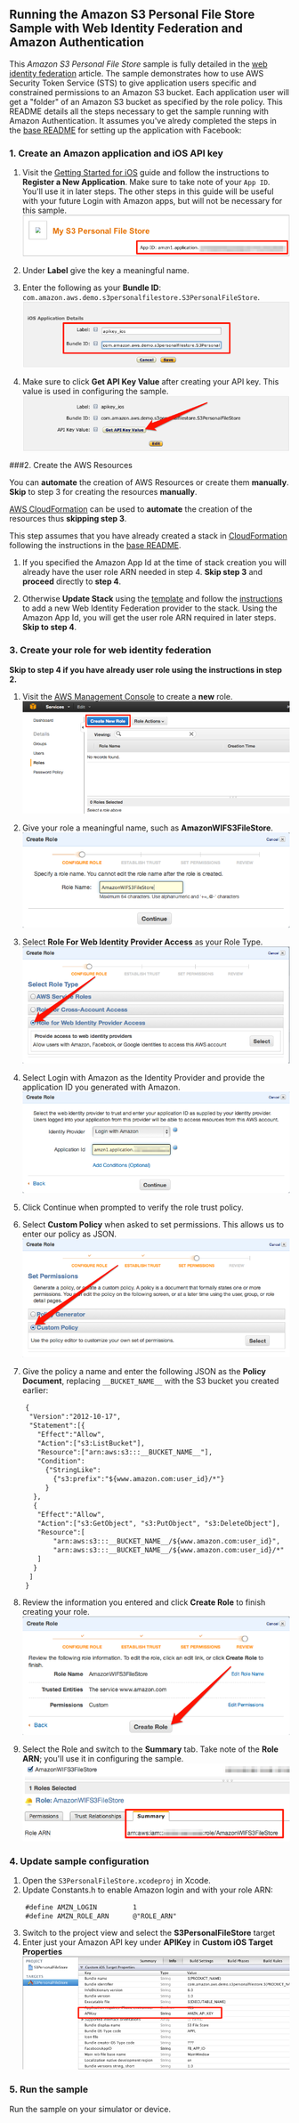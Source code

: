 ## Running the Amazon S3 Personal File Store Sample with Web Identity Federation and Amazon Authentication

This _Amazon S3 Personal File Store_ sample is fully detailed in the [web identity federation](http://aws.amazon.com/articles/4617974389850313) article. The sample demonstrates how to use AWS Security Token Service (STS) to give application users specific and constrained permissions to an Amazon S3 bucket. Each application user will get a "folder" of an Amazon S3 bucket as specified by the role policy. This README details all the steps necessary to get the sample running with Amazon Authentication. It assumes you've alredy completed the steps in the [base README](README.md) for setting up the application with Facebook:

### 1. Create an Amazon application and iOS API key

  1. Visit the [Getting Started for iOS](http://login.amazon.com/ios) guide and follow the instructions to **Register a New Application**. Make sure to take note of your `App ID`. You'll use it in later steps. The other steps in this guide will be useful with your future Login with Amazon apps, but will not be necessary for this sample.  
![](images/Amazon_App_ID.png)

  2. Under **Label** give the key a meaningful name.
  3. Enter the following as your **Bundle ID**: `com.amazon.aws.demo.s3personalfilestore.S3PersonalFileStore`.  
![](images/Amazon_iOS_API_Key.png)

  4. Make sure to click **Get API Key Value** after creating your API key. This value is used in configuring the sample.  
![](images/Amazon_Get_iOS_API_Key.png)

###2. Create the AWS Resources

You can **automate** the creation of AWS Resources or create them **manually**. **Skip** to step 3 for creating the resources **manually**.

[AWS CloudFormation](https://console.aws.amazon.com/cloudformation/home) can be used to **automate** the creation of the resources thus **skipping step 3**.

This step assumes that you have already created a stack in [CloudFormation](console.aws.amazon.com/cloudformation) following the instructions in the [base README](README.md).

1. If you specified the Amazon App Id at the time of stack creation you will already have the user role ARN needed in step 4. **Skip step 3** and **proceed** directly to **step 4**.

2. Otherwise **Update Stack** using the [template](https://github.com/awslabs/aws-sdk-ios-samples/blob/master/S3_WIF_PersonalFileStore/WIFCloudFormationTemplate.json) and follow the [instructions](https://mobile.awsblog.com/post/Tx3ILZHIKNTQQ83/Simplify-Web-Identity-Federation-Setup-with-AWS-CloudFormation) to add a new Web Identity Federation provider to the stack. Using the Amazon App Id, you will get the user role ARN required in later steps. **Skip to step 4**. 

### 3. Create your role for web identity federation

**Skip to step 4 if you have already user role using the instructions in step 2.**

  1. Visit the [AWS Management Console](https://console.aws.amazon.com/iam/home) to create a **new** role.  
![](images/Create_New_Role.png)

  2. Give your role a meaningful name, such as **AmazonWIFS3FileStore**.  
![](images/Amazon_Role_Name.png)

  3. Select **Role For Web Identity Provider Access** as your Role Type.  
![](images/Select_WIF_Role.png)

  4. Select Login with Amazon as the Identity Provider and provide the application ID you generated with Amazon.  
![](images/Role_With_Amazon.png)

  5. Click Continue when prompted to verify the role trust policy.
  6. Select **Custom Policy** when asked to set permissions. This allows us to enter our policy as JSON.  
![](images/Select_Custom_Policy.png)

  7. Give the policy a name and enter the following JSON as the **Policy Document**, replacing `__BUCKET_NAME__` with the S3 bucket you created earlier: 
    
  ```     
      {
       "Version":"2012-10-17",
       "Statement":[{
         "Effect":"Allow",
         "Action":["s3:ListBucket"],
         "Resource":["arn:aws:s3:::__BUCKET_NAME__"],
         "Condition": 
           {"StringLike": 
             {"s3:prefix":"${www.amazon.com:user_id}/*"}
           }
        },
        {
         "Effect":"Allow",
         "Action":["s3:GetObject", "s3:PutObject", "s3:DeleteObject"],
         "Resource":[
             "arn:aws:s3:::__BUCKET_NAME__/${www.amazon.com:user_id}",
             "arn:aws:s3:::__BUCKET_NAME__/${www.amazon.com:user_id}/*"
         ]
        }
       ]
      }
  ```     

  8. Review the information you entered and click **Create Role** to finish creating your role.  
![](images/Confirm_Amazon_WIF_Role.png)

  9. Select the Role and switch to the **Summary** tab. Take note of the **Role ARN**; you'll use it in configuring the sample.  
![](images/Amazon_Role_ARN.png)

### 4. Update sample configuration

  1. Open the `S3PersonalFileStore.xcodeproj` in Xcode.
  2. Update Constants.h to enable Amazon login and with your role ARN: 
    
  ``` 
      #define AMZN_LOGIN         1
      #define AMZN_ROLE_ARN      @"ROLE_ARN"
  ```

  3. Switch to the project view and select the **S3PersonalFileStore** target
  4. Enter just your Amazon API key under **APIKey** in **Custom iOS Target Properties**  
![](images/Amazon_Update_iOS_Project_Settings.png)

### 5. Run the sample

Run the sample on your simulator or device.

